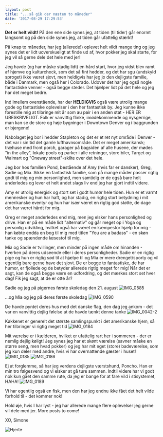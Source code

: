 ```yaml
---
layout: post
title: "...så gik der næsten to måneder"
date: '2017-08-29 17:29:53'
---
```


**Det er helt vildt!** På den ene side synes jeg, at tiden (til tider) går enormt langsomt og på den side synes jeg, at tiden går ufattelig stærkt!

På knap to måneder, har jeg (allerede!) oplevet helt vildt mange ting og jeg synes det er lidt uoverskueligt at finde ud af, hvor pokker jeg skal starte, for jeg vil så gerne dele det hele med jer! 

Jeg havde (og har måske stadig lidt) en hård start, hvor jeg vidst blev ramt af hjemve og kulturchock, som det så fint hedder, og det har sgu (undskyld sproget) ikke været sjovt, men heldigvis har jeg jo den dejligste familie, både i Danmark, men også her i Colorado. Udover det har jeg også nogle fantastiske venner - også begge steder. Det hjælper lidt på det hele og jeg har det meget bedre. 

Ind imellem ovenstående, har der **HELDIGVIS** også være utrolig mange gode og fantastiske oplevelser i  den her fantastisk by. Jeg kunne ikke forestille mig at tilbringe mit år som au pair i en anden stat - HER ER UBESKRIVELIGT. Folk er vanvittig flinke, imødekommende og nysgerrige, man kan se de store og høje bygninger i Downtown Denver og i baggrunden er bjergene! 

Nabolaget jeg bor i hedder Stapleton og det er et ret nyt område i Denver - det var i sin tid det gamle lufthavnsområde. Det er meget amerikansk; træhuse med front porch, garager på bagsiden af alle husene, der mødes "in the alley", lokale pools og parker i alle retninger, store biler, Target og Walmart og "Oneway street"-skilte over det hele.

Jeg bor hos familien Pond, bestående af Amy (hvis far er dansker), Greg, Sadie og Mia. Sikke en fantastisk familie, som på mange måder passer rigtig godt til mig og min personlighed, men samtidig er de også bare helt anderledes og lever et helt andet slags liv end jeg har gjort indtil videre. 

Amy er utrolig energisk og stort set i godt humør hele tiden. Hun er et varmt mennesker og hun har haft, og har stadig, en rigtig stort betydning i mit amerikanske eventyr og hun har især været en rigtig god støtte, de dage det har været hårdt for mig. 

Greg er meget anderledes end mig, men jeg elsker hans personlighed og drive. Han er på en måde lidt "alternativ" og går meget op i Yoga og personlig udvikling, hvilket også har været en kæmpestor hjælp for mig - han købte endda en bog til mig med titlen "You are a badass" - en skøn tanke og spændende læsestof til mig. 

Mia og Sadie er tvillinger, men minder på ingen måde om hinanden - hverken på deres udseende eller i deres personligheder. Sadie er en rigtig pige og hun er rigtig sød til at hjælpe til og Mia er mere drenget/sporty og vil egentlig bare gerne have det sjovt. De er begge to fantastiske, de har humor, er fjollede og de betyder allerede rigtig meget for mig! Når det er sagt, kan de også begge være en udfordring, og det mærkes stort set hver dag! Fik jeg sagt, at de er otte år? 

Sadie og jeg på pigernes første skoledag den 21. august
![IMG_0585](/simonejakobsen.dk/images/2017/08/IMG_0585.JPG)

...og Mia og jeg på deres første skoledag
![IMG_0590](/simonejakobsen.dk/images/2017/08/IMG_0590.JPG)

De havde pyntet deres hus med det danske flag, den dag jeg ankom - det var en vanvittig dejlig følelse at de havde tænkt denne tanke
![IMG_0042-2](/simonejakobsen.dk/images/2017/08/IMG_0042-2.JPG)

Køkkenet er generelt det største samlingspunkt i det amerikanske hjem, så her tilbringer vi rigtig meget tid
![IMG_0184](/simonejakobsen.dk/images/2017/08/IMG_0184.JPG)

Mit værelse er i kælderen, hvilket er ufattelig rart her i sommeren - der er nemlig dejlig køligt! Jeg synes jeg har et skønt værelse (savner måske en større seng, men hvad pokker) og jeg har mit eget (store) badeværelse, som jeg kun deler med andre, hvis vi har overnattende gæster i huset! 
![IMG_0185](/simonejakobsen.dk/images/2017/08/IMG_0185.JPG)
![IMG_0186](/simonejakobsen.dk/images/2017/08/IMG_0186.JPG)

Ej at forglemme, så har jeg verdens dejligste værstshund, Poncho. Han er min tro følgesvend og vi elsker at gå ture sammen. Indtil videre har vi godt nok kun gået den samme rute, da jeg er bange for at fare vild i stisystemet, HAHA!
![IMG_0189](/simonejakobsen.dk/images/2017/08/IMG_0189.JPG)

Vi har egentlig også en fisk, men den har jeg endnu ikke fået det helt vilde forhold til - det kommer nok!


Hold øje, hvis I har lyst - jeg har allerede mange flere oplevelser jeg gerne vil dele med jer. More posts to come! 

XO, Simone

![Hjerte](/simonejakobsen.dk/images/2017/08/Hjerte.jpg)

